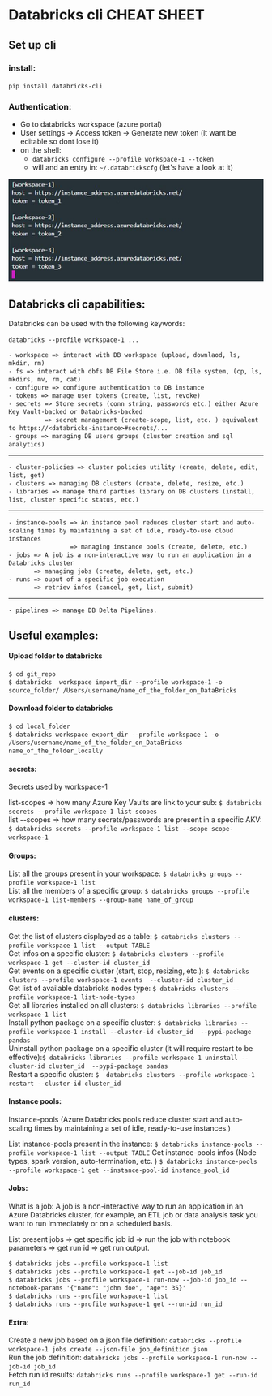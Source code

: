 # Databricks cli CHEAT SHEET 

## Set up cli 

### install: 
`pip install databricks-cli`

### Authentication: 
- Go to databricks workspace (azure portal)
- User settings -> Access token -> Generate new token (it want be editable so dont lose it)
- on the shell: 
    - `databricks configure --profile workspace-1 --token`
    - will and an entry in: `~/.databrickscfg` (let's have a look at it) 
    
![](databrickscfg.JPG)
        
## Databricks cli capabilities:
Databricks can be used with the following keywords:

`databricks --profile workspace-1 ...`

    - workspace => interact with DB workspace (upload, downlaod, ls, mkdir, rm)
    - fs => interact with dbfs DB File Store i.e. DB file system, (cp, ls, mkdirs, mv, rm, cat)
    - configure => configure authentication to DB instance
    - tokens => manage user tokens (create, list, revoke) 
    - secrets => Store secrets (conn string, passwords etc.) either Azure Key Vault-backed or Databricks-backed 
              => secret management (create-scope, list, etc. ) equivalent to https://<databricks-instance>#secrets/...
    - groups => managing DB users groups (cluster creation and sql analytics)
---
    - cluster-policies => cluster policies utility (create, delete, edit, list, get)
    - clusters => managing DB clusters (create, delete, resize, etc.) 
    - libraries => manage third parties library on DB clusters (install, list, cluster specific status, etc.)
---
    - instance-pools => An instance pool reduces cluster start and auto-scaling times by maintaining a set of idle, ready-to-use cloud instances
                     => managing instance pools (create, delete, etc.)
    - jobs => A job is a non-interactive way to run an application in a Databricks cluster
           => managing jobs (create, delete, get, etc.)
    - runs => ouput of a specific job execution
           => retriev infos (cancel, get, list, submit)
---              
    - pipelines => manage DB Delta Pipelines.


## Useful examples: 

#### Upload folder to databricks
```
$ cd git_repo
$ databricks  workspace import_dir --profile workspace-1 -o source_folder/ /Users/username/name_of_the_folder_on_DataBricks
```
#### Download folder to databricks
```
$ cd local_folder
$ databricks workspace export_dir --profile workspace-1 -o /Users/username/name_of_the_folder_on_DataBricks name_of_the_folder_locally
```

#### secrets: 
Secrets used by workspace-1

list-scopes => how many Azure Key Vaults are link to your sub: `$ databricks secrets --profile workspace-1 list-scopes`  
list --scopes => how many secrets/passwords are present in a specific AKV: `$ databricks secrets --profile workspace-1 list --scope scope-workspace-1`  


#### Groups: 

List all the groups present in your workspace: `$ databricks groups --profile workspace-1 list`  
List all the members of a specific group: `$ databricks groups --profile workspace-1 list-members --group-name name_of_group`  


#### clusters:
Get the list of clusters displayed as a table: `$ databricks clusters --profile workspace-1 list --output TABLE`  
Get infos on a specific cluster: `$ databricks clusters --profile workspace-1 get --cluster-id cluster_id`  
Get events on a specific cluster (start, stop, resizing, etc.): `$ databricks clusters --profile workspace-1 events  --cluster-id cluster_id`  
Get list of available databricks nodes type: `$ databricks clusters --profile workspace-1 list-node-types`  
Get all libraries installed on all clusters: `$ databricks libraries --profile workspace-1 list`  
Install python package on a specific cluster: `$ databricks libraries --profile workspace-1 install --cluster-id cluster_id  --pypi-package pandas`  
Uninstall python package on a specific cluster (it will require restart to be effective):`$ databricks libraries --profile workspace-1 uninstall --cluster-id cluster_id  --pypi-package pandas`  
Restart a specific cluster: `$  databricks clusters --profile workspace-1 restart --cluster-id cluster_id`  


#### Instance pools: 
Instance-pools (Azure Databricks pools reduce cluster start and auto-scaling times by maintaining a set of idle, ready-to-use instances.)

List instance-pools present in the instance: `$ databricks instance-pools --profile workspace-1 list --output TABLE`
Get instance-pools infos (Node types, spark version, auto-termination, etc. ) `$ databricks instance-pools --profile workspace-1 get --instance-pool-id instance_pool_id` 

#### Jobs: 
What is a job: A job is a non-interactive way to run an application in an Azure Databricks cluster, for example, an ETL job or data analysis task you want to run immediately or on a scheduled basis.

List present jobs =>  get specific job id =>  run the job with notebook parameters => get run id => get run output. 
```
$ databricks jobs --profile workspace-1 list
$ databricks jobs --profile workspace-1 get --job-id job_id 
$ databricks jobs --profile workspace-1 run-now --job-id job_id --notebook-params '{"name": "john doe", "age": 35}'
$ databricks runs --profile workspace-1 list
$ databricks runs --profile workspace-1 get --run-id run_id
```

#### Extra: 
Create a new job based on a json file definition: `databricks --profile workspace-1 jobs create --json-file job_definition.json`  
Run the job definition: `databricks jobs --profile workspace-1 run-now --job-id job_id`  
Fetch run id results: `databricks runs --profile workspace-1 get --run-id run_id`

